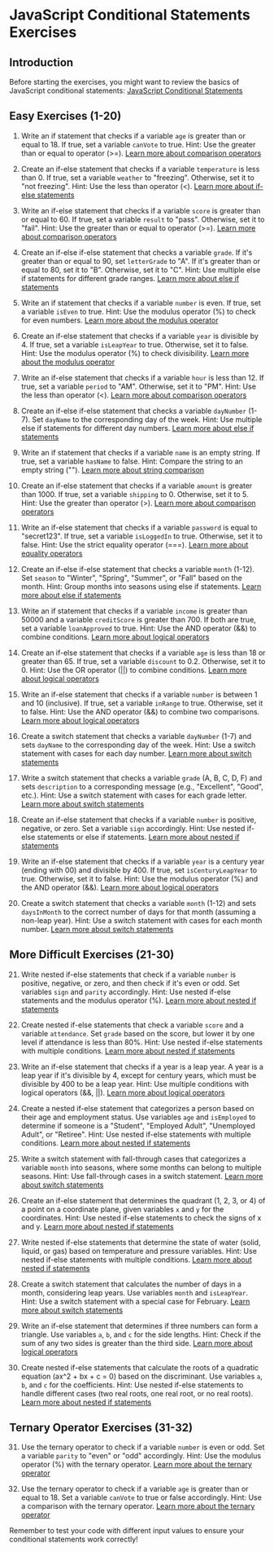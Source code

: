 # JavaScript Conditional Statements Exercises

## Introduction
Before starting the exercises, you might want to review the basics of JavaScript conditional statements:
[JavaScript Conditional Statements](https://www.w3schools.com/js/js_if_else.asp)

## Easy Exercises (1-20)

1. Write an if statement that checks if a variable `age` is greater than or equal to 18. If true, set a variable `canVote` to true.
   Hint: Use the greater than or equal to operator (>=).
   [Learn more about comparison operators](https://www.w3schools.com/js/js_comparisons.asp)

2. Create an if-else statement that checks if a variable `temperature` is less than 0. If true, set a variable `weather` to "freezing". Otherwise, set it to "not freezing".
   Hint: Use the less than operator (<).
   [Learn more about if-else statements](https://www.w3schools.com/js/js_if_else.asp)

3. Write an if-else statement that checks if a variable `score` is greater than or equal to 60. If true, set a variable `result` to "pass". Otherwise, set it to "fail".
   Hint: Use the greater than or equal to operator (>=).
   [Learn more about comparison operators](https://www.w3schools.com/js/js_comparisons.asp)

4. Create an if-else if-else statement that checks a variable `grade`. If it's greater than or equal to 90, set `letterGrade` to "A". If it's greater than or equal to 80, set it to "B". Otherwise, set it to "C".
   Hint: Use multiple else if statements for different grade ranges.
   [Learn more about else if statements](https://www.w3schools.com/js/js_if_else.asp)

5. Write an if statement that checks if a variable `number` is even. If true, set a variable `isEven` to true.
   Hint: Use the modulus operator (%) to check for even numbers.
   [Learn more about the modulus operator](https://www.w3schools.com/js/js_arithmetic.asp)

6. Create an if-else statement that checks if a variable `year` is divisible by 4. If true, set a variable `isLeapYear` to true. Otherwise, set it to false.
   Hint: Use the modulus operator (%) to check divisibility.
   [Learn more about the modulus operator](https://www.w3schools.com/js/js_arithmetic.asp)

7. Write an if-else statement that checks if a variable `hour` is less than 12. If true, set a variable `period` to "AM". Otherwise, set it to "PM".
   Hint: Use the less than operator (<).
   [Learn more about comparison operators](https://www.w3schools.com/js/js_comparisons.asp)

8. Create an if-else if-else statement that checks a variable `dayNumber` (1-7). Set `dayName` to the corresponding day of the week.
   Hint: Use multiple else if statements for different day numbers.
   [Learn more about else if statements](https://www.w3schools.com/js/js_if_else.asp)

9. Write an if statement that checks if a variable `name` is an empty string. If true, set a variable `hasName` to false.
   Hint: Compare the string to an empty string ("").
   [Learn more about string comparison](https://www.w3schools.com/js/js_comparisons.asp)

10. Create an if-else statement that checks if a variable `amount` is greater than 1000. If true, set a variable `shipping` to 0. Otherwise, set it to 5.
    Hint: Use the greater than operator (>).
    [Learn more about comparison operators](https://www.w3schools.com/js/js_comparisons.asp)

11. Write an if-else statement that checks if a variable `password` is equal to "secret123". If true, set a variable `isLoggedIn` to true. Otherwise, set it to false.
    Hint: Use the strict equality operator (===).
    [Learn more about equality operators](https://www.w3schools.com/js/js_comparisons.asp)

12. Create an if-else if-else statement that checks a variable `month` (1-12). Set `season` to "Winter", "Spring", "Summer", or "Fall" based on the month.
    Hint: Group months into seasons using else if statements.
    [Learn more about else if statements](https://www.w3schools.com/js/js_if_else.asp)

13. Write an if statement that checks if a variable `income` is greater than 50000 and a variable `creditScore` is greater than 700. If both are true, set a variable `loanApproved` to true.
    Hint: Use the AND operator (&&) to combine conditions.
    [Learn more about logical operators](https://www.w3schools.com/js/js_comparisons.asp)

14. Create an if-else statement that checks if a variable `age` is less than 18 or greater than 65. If true, set a variable `discount` to 0.2. Otherwise, set it to 0.
    Hint: Use the OR operator (||) to combine conditions.
    [Learn more about logical operators](https://www.w3schools.com/js/js_comparisons.asp)

15. Write an if-else statement that checks if a variable `number` is between 1 and 10 (inclusive). If true, set a variable `inRange` to true. Otherwise, set it to false.
    Hint: Use the AND operator (&&) to combine two comparisons.
    [Learn more about logical operators](https://www.w3schools.com/js/js_comparisons.asp)

16. Create a switch statement that checks a variable `dayNumber` (1-7) and sets `dayName` to the corresponding day of the week.
    Hint: Use a switch statement with cases for each day number.
    [Learn more about switch statements](https://www.w3schools.com/js/js_switch.asp)

17. Write a switch statement that checks a variable `grade` (A, B, C, D, F) and sets `description` to a corresponding message (e.g., "Excellent", "Good", etc.).
    Hint: Use a switch statement with cases for each grade letter.
    [Learn more about switch statements](https://www.w3schools.com/js/js_switch.asp)

18. Create an if-else statement that checks if a variable `number` is positive, negative, or zero. Set a variable `sign` accordingly.
    Hint: Use nested if-else statements or else if statements.
    [Learn more about nested if statements](https://www.w3schools.com/js/js_if_else.asp)

19. Write an if-else statement that checks if a variable `year` is a century year (ending with 00) and divisible by 400. If true, set `isCenturyLeapYear` to true. Otherwise, set it to false.
    Hint: Use the modulus operator (%) and the AND operator (&&).
    [Learn more about logical operators](https://www.w3schools.com/js/js_comparisons.asp)

20. Create a switch statement that checks a variable `month` (1-12) and sets `daysInMonth` to the correct number of days for that month (assuming a non-leap year).
    Hint: Use a switch statement with cases for each month number.
    [Learn more about switch statements](https://www.w3schools.com/js/js_switch.asp)

## More Difficult Exercises (21-30)

21. Write nested if-else statements that check if a variable `number` is positive, negative, or zero, and then check if it's even or odd. Set variables `sign` and `parity` accordingly.
    Hint: Use nested if-else statements and the modulus operator (%).
    [Learn more about nested if statements](https://www.w3schools.com/js/js_if_else.asp)

22. Create nested if-else statements that check a variable `score` and a variable `attendance`. Set `grade` based on the score, but lower it by one level if attendance is less than 80%.
    Hint: Use nested if-else statements with multiple conditions.
    [Learn more about nested if statements](https://www.w3schools.com/js/js_if_else.asp)

23. Write an if-else statement that checks if a year is a leap year. A year is a leap year if it's divisible by 4, except for century years, which must be divisible by 400 to be a leap year.
    Hint: Use multiple conditions with logical operators (&&, ||).
    [Learn more about logical operators](https://www.w3schools.com/js/js_comparisons.asp)

24. Create a nested if-else statement that categorizes a person based on their age and employment status. Use variables `age` and `isEmployed` to determine if someone is a "Student", "Employed Adult", "Unemployed Adult", or "Retiree".
    Hint: Use nested if-else statements with multiple conditions.
    [Learn more about nested if statements](https://www.w3schools.com/js/js_if_else.asp)

25. Write a switch statement with fall-through cases that categorizes a variable `month` into seasons, where some months can belong to multiple seasons.
    Hint: Use fall-through cases in a switch statement.
    [Learn more about switch statements](https://www.w3schools.com/js/js_switch.asp)

26. Create an if-else statement that determines the quadrant (1, 2, 3, or 4) of a point on a coordinate plane, given variables `x` and `y` for the coordinates.
    Hint: Use nested if-else statements to check the signs of x and y.
    [Learn more about nested if statements](https://www.w3schools.com/js/js_if_else.asp)

27. Write nested if-else statements that determine the state of water (solid, liquid, or gas) based on temperature and pressure variables.
    Hint: Use nested if-else statements with multiple conditions.
    [Learn more about nested if statements](https://www.w3schools.com/js/js_if_else.asp)

28. Create a switch statement that calculates the number of days in a month, considering leap years. Use variables `month` and `isLeapYear`.
    Hint: Use a switch statement with a special case for February.
    [Learn more about switch statements](https://www.w3schools.com/js/js_switch.asp)

29. Write an if-else statement that determines if three numbers can form a triangle. Use variables `a`, `b`, and `c` for the side lengths.
    Hint: Check if the sum of any two sides is greater than the third side.
    [Learn more about logical operators](https://www.w3schools.com/js/js_comparisons.asp)

30. Create nested if-else statements that calculate the roots of a quadratic equation (ax^2 + bx + c = 0) based on the discriminant. Use variables `a`, `b`, and `c` for the coefficients.
    Hint: Use nested if-else statements to handle different cases (two real roots, one real root, or no real roots).
    [Learn more about nested if statements](https://www.w3schools.com/js/js_if_else.asp)

## Ternary Operator Exercises (31-32)

31. Use the ternary operator to check if a variable `number` is even or odd. Set a variable `parity` to "even" or "odd" accordingly.
    Hint: Use the modulus operator (%) with the ternary operator.
    [Learn more about the ternary operator](https://developer.mozilla.org/en-US/docs/Web/JavaScript/Reference/Operators/Conditional_Operator)

32. Use the ternary operator to check if a variable `age` is greater than or equal to 18. Set a variable `canVote` to true or false accordingly.
    Hint: Use a comparison with the ternary operator.
    [Learn more about the ternary operator](https://developer.mozilla.org/en-US/docs/Web/JavaScript/Reference/Operators/Conditional_Operator)

Remember to test your code with different input values to ensure your conditional statements work correctly!
